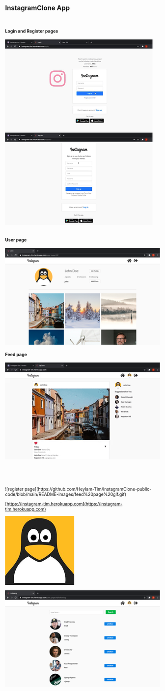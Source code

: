 ## InstagramClone App
<br>

#### Login and Register pages

![login page](https://github.com/HeyIam-Tim/InstagramClone-public-code/blob/main/README-images/giphy.gif)   ![register page](https://github.com/HeyIam-Tim/InstagramClone-public-code/blob/main/README-images/register.gif)
<br>
<br>


#### User page

<img alt='User Page' width='800' src="https://github.com/HeyIam-Tim/InstagramClone-public-code/blob/main/README-images/Screenshot%202021-02-19%20at%2013.52.43.png">


#### Feed page

<img alt='Feed Page' width='800' src="https://github.com/HeyIam-Tim/InstagramClone-public-code/blob/main/README-images/feed%20page%20gif.gif">

<br>
<br><br>
<br><br>
<br>
![register page](https://github.com/HeyIam-Tim/InstagramClone-public-code/blob/main/README-images/feed%20page%20gif.gif)


[https://instagram-tim.herokuapp.com](https://instagram-tim.herokuapp.com)


![some text](https://github.com/HeyIam-Tim/InstagramClone-public-code/blob/main/static/avatar1.jpg)

![test text text](https://github.com/HeyIam-Tim/InstagramClone-public-code/blob/main/README-images/Screenshot%202021-02-19%20at%2014.02.39.png)






